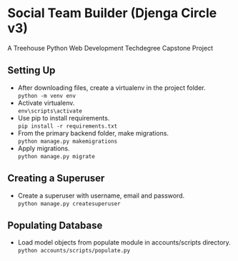 # Social Team Builder (Djenga Circle v3)

A Treehouse Python Web Development Techdegree Capstone Project

## Setting Up
- After downloading files, create a virtualenv in the project folder.  
`python -m venv env`  
- Activate virtualenv.  
`env\scripts\activate`  
- Use pip to install requirements.  
`pip install -r requirements.txt`  
- From the primary backend folder, make migrations.  
`python manage.py makemigrations`
- Apply migrations.  
`python manage.py migrate`

## Creating a Superuser
- Create a superuser with username, email and password.  
`python manage.py createsuperuser`

## Populating Database
- Load model objects from populate module in accounts/scripts directory.  
`python accounts/scripts/populate.py`
